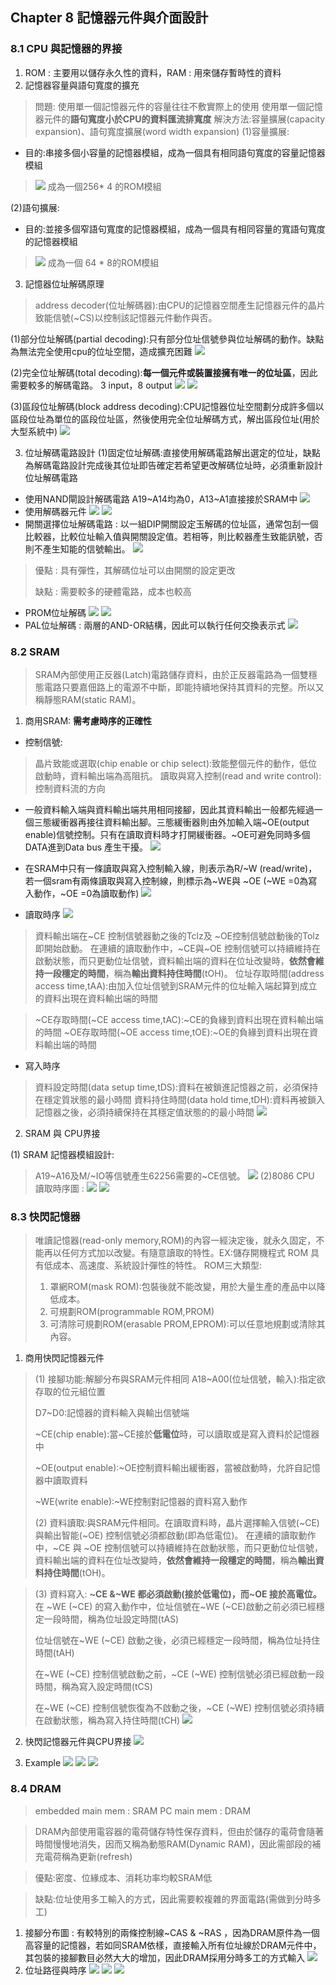 ## Chapter 8 記憶器元件與介面設計
### 8.1 CPU 與記憶器的界接
1. ROM : 主要用以儲存永久性的資料，RAM : 用來儲存暫時性的資料
2. 記憶器容量與語句寬度的擴充
> 問題:
> 使用單一個記憶器元件的容量往往不敷實際上的使用
> 使用單一個記憶器元件的**語句寬度小於CPU的資料匯流排寬度**
> 解決方法:容量擴展(capacity expansion)、語句寬度擴展(word width expansion)
(1)容量擴展:
* 目的:串接多個小容量的記憶器模組，成為一個具有相同語句寬度的容量記憶器模組
> ![](https://i.imgur.com/zPcBD0V.png)
> 成為一個256* 4 的ROM模組

(2)語句擴展:
* 目的:並接多個窄語句寬度的記憶器模組，成為一個具有相同容量的寬語句寬度的記憶器模組
> ![](https://i.imgur.com/A38TObB.png)
>成為一個 64 * 8的ROM模組

3. 記憶器位址解碼原理
> address decoder(位址解碼器):由CPU的記憶器空間產生記憶器元件的晶片致能信號(~CS)以控制該記憶器元件動作與否。

(1)部分位址解碼(partial decoding):只有部分位址信號參與位址解碼的動作。缺點為無法完全使用cpu的位址空間，造成擴充困難
![](https://i.imgur.com/3Hi5hsr.png)

(2)完全位址解碼(total decoding):**每一個元件或裝置接擁有唯一的位址區**，因此需要較多的解碼電路。
3 input，8 output
![](https://i.imgur.com/x8zgMuL.png)
![](https://i.imgur.com/jZNOIXa.png)

(3)區段位址解碼(block address decoding):CPU記憶器位址空間劃分成許多個以區段位址為單位的區段位址區，然後使用完全位址解碼方式，解出區段位址(用於大型系統中)
![](https://i.imgur.com/DC4yjUN.png)

3. 位址解碼電路設計
(1)固定位址解碼:直接使用解碼電路解出選定的位址，缺點為解碼電路設計完成後其位址即告確定若希望更改解碼位址時，必須重新設計位址解碼電路
* 使用NAND閘設計解碼電路
A19~A14均為0，A13~A1直接接於SRAM中
![](https://i.imgur.com/kqrgiLu.png)
* 使用解碼器元件
![](https://i.imgur.com/kauSsNS.png)
![](https://i.imgur.com/7BG5Tls.png)
* 開關選擇位址解碼電路 : 以一組DIP開關設定玉解碼的位址區，通常包刮一個比較器，比較位址輸入值與開關設定值。若相等，則比較器產生致能訊號，否則不產生知能的信號輸出。
![](https://i.imgur.com/junS4LZ.png)
>優點 : 具有彈性，其解碼位址可以由開關的設定更改
>
>缺點 : 需要較多的硬體電路，成本也較高
* PROM位址解碼
![](https://i.imgur.com/iTdzSp3.png)
![](https://i.imgur.com/3kcJBFZ.png)
* PAL位址解碼 : 兩層的AND-OR結構，因此可以執行任何交換表示式
![](https://i.imgur.com/48Kt4uM.png)

### 8.2 SRAM
> SRAM內部使用正反器(Latch)電路儲存資料，由於正反器電路為一個雙穩態電路只要嘉佃路上的電源不中斷，即能持續地保持其資料的完整。所以又稱靜態RAM(static RAM)。
1. 商用SRAM: **需考慮時序的正確性**
* 控制信號:
> 晶片致能或選取(chip enable or chip select):致能整個元件的動作，低位啟動時，資料輸出端為高阻抗。
> 讀取與寫入控制(read and write control):控制資料流的方向
* 一般資料輸入端與資料輸出端共用相同接腳，因此其資料輸出一般都先經過一個三態緩衝器再接往資料輸出腳。三態緩衝器則由外加輸入端~OE(output enable)信號控制。只有在讀取資料時才打開緩衝器。~OE可避免同時多個DATA進到Data bus 產生干擾。
![](https://i.imgur.com/gM0mq7k.png)

* 在SRAM中只有一條讀取與寫入控制輸入線，則表示為R/~W (read/write)，若一個sram有兩條讀取與寫入控制線，則標示為~WE與 ~OE (~WE =0為寫入動作，~OE =0為讀取動作)
![](https://i.imgur.com/svFBbRe.png)
* 讀取時序
![](https://i.imgur.com/LLytw15.png)
> 資料輸出端在~CE 控制信號器動之後的Tclz及 ~OE控制信號啟動後的Tolz即開始啟動。
> 在連續的讀取動作中，~CE與~OE 控制信號可以持續維持在啟動狀態，而只更動位址信號，資料輸出端的資料在位址改變時，**依然會維持一段穩定的時間**，稱為**輸出資料持住時間**(tOH)。
> 位址存取時間(address access time,tAA):由加入位址信號到SRAM元件的位址輸入端起算到成立的資料出現在資料輸出端的時間

> ~CE存取時間(~CE access time,tAC):~CE的負緣到資料出現在資料輸出端的時間
> ~OE存取時間(~OE access time,tOE):~OE的負緣到資料出現在資料輸出端的時間
* 寫入時序
> 資料設定時間(data setup time,tDS):資料在被鎖進記憶器之前，必須保持在穩定質狀態的最小時間
> 資料持住時間(data hold time,tDH):資料再被鎖入記憶器之後，必須持續保持在其穩定值狀態的的最小時間
> ![](https://i.imgur.com/7dAhGRz.png)
2. SRAM 與 CPU界接

(1) SRAM 記憶器模組設計:
> A19~A16及M/~IO等信號產生62256需要的~CE信號。
> ![](https://i.imgur.com/nUoM2Kr.png)
(2)8086 CPU 讀取時序圖 :
![](https://i.imgur.com/ELVNJro.png)
![](https://i.imgur.com/1VigW7S.png)

### 8.3 快閃記憶器
> 唯讀記憶器(read-only memory,ROM)的內容一經決定後，就永久固定，不能再以任何方式加以改變。有隨意讀取的特性。EX:儲存開機程式
> ROM 具有低成本、高速度、系統設計彈性的特性。
> ROM三大類型:
> 1. 罩網ROM(mask ROM):包裝後就不能改變，用於大量生產的產品中以降低成本。
> 2. 可規劃ROM(programmable ROM,PROM)
> 3. 可清除可規劃ROM(erasable PROM,EPROM):可以任意地規劃或清除其內容。
1. 商用快閃記憶器元件

> (1) 接腳功能:解腳分布與SRAM元件相同
> A18~A00(位址信號，輸入):指定欲存取的位元組位置
> 
> D7~D0:記憶器的資料輸入與輸出信號端
> 
> ~CE(chip enable):當~CE接於**低電位**時，可以讀取或是寫入資料於記憶器中
> 
> ~OE(output enable):~OE控制資料輸出緩衝器，當被啟動時，允許自記憶器中讀取資料
> 
> ~WE(write enable):~WE控制對記憶器的資料寫入動作
> 
>(2) 資料讀取:與SRAM元件相同。在讀取資料時，晶片選擇輸入信號(~CE) 與輸出智能(~OE) 控制信號必須都啟動(即為低電位)。
> 在連續的讀取動作中，~CE 與 ~OE 控制信號可以持續維持在啟動狀態，而只更動位址信號，資料輸出端的資料在位址改變時，**依然會維持一段穩定的時間**，稱為**輸出資料持住時間**(tOH)。

>(3) 資料寫入: **~CE &~WE 都必須啟動(接於低電位)，而~OE 接於高電位。**
> 在 ~WE (~CE) 的寫入動作中，位址信號在~WE (~CE)啟動之前必須已經穩定一段時間，稱為位址設定時間(tAS)
> 
> 位址信號在~WE (~CE) 啟動之後，必須已經穩定一段時間，稱為位址持住時間(tAH)
> 
> 在~WE (~CE) 控制信號啟動之前，~CE (~WE) 控制信號必須已經啟動一段時間，稱為寫入設定時間(tCS)
> 
> 在~WE (~CE) 控制信號恢復為不啟動之後，~CE (~WE) 控制信號必須持續在啟動狀態，稱為寫入持住時間(tCH)
> ![](https://i.imgur.com/IXs4SX8.png)

2. 快閃記憶器元件與CPU界接
![](https://i.imgur.com/j9AaVje.png)

3. Example 
![](https://i.imgur.com/tstFEFT.png)
![](https://i.imgur.com/hxDVulA.png)
![](https://i.imgur.com/V93c2d7.png)


### 8.4 DRAM
> embedded main mem : SRAM
> PC main mem : DRAM

> DRAM內部使用電容器的電荷儲存特性保存資料，但由於儲存的電荷會隨著時間慢慢地消失，因而又稱為動態RAM(Dynamic RAM)，因此需部段的補充電荷稱為更新(refresh)

> 優點:密度、位緣成本、消耗功率均較SRAM低

> 缺點:位址使用多工輸入的方式，因此需要較複雜的界面電路(需做到分時多工)

1. 接腳分布圖 : 有較特別的兩條控制線~CAS & ~RAS ，因為DRAM原件為一個高容量的記憶器，若如同SRAM依樣，直接輸入所有位址線於DRAM元件中，其包裝的接腳數目必然大大的增加，因此DRAM採用分時多工的方式輸入
![](https://i.imgur.com/Y4x87AI.png)
2. 位址路徑與時序
![](https://i.imgur.com/N4tVJ2T.png)
![](https://i.imgur.com/0d61xY5.png)
![](https://i.imgur.com/I7sSiAV.png)








